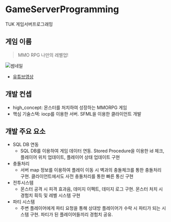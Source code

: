 # GameServerProgramming
 TUK 게임서버프로그래밍
 
 ## 게임 이름 
 > MMO RPG 나만의 레벨업!

![썸네일](https://github.com/UihwanLee/GameServerProgramming/assets/36596037/02fa8333-345a-4987-9d58-5a390c2680df)

* [유튜브영상](https://youtu.be/RZBfah17T7Y?si=I8cxQ43HX7PpZC8S)

## 개발 컨셉

 * high_concept: 몬스터를 처치하여 성장하는 MMORPG 게임
 * 핵심 기술스택: iocp를 이용한 서버. SFML을 이용한 클라이언트 개발

  
## 개발 주요 요소 

* SQL DB 연동
  - SQL DB를 이용하여 게임 데이터 연동. Stored Procedure을 이용한 id 체크, 플레이어 위치 업데이트, 플레이어 상태 업데이트 구현
* 충돌처리
  - 서버 map 정보를 이용하여 플레이 이동 시 벽과의 충돌체크를 통한 충돌처리 구현. 클라이언트에서도 사전 충돌처리를 통한 빠른 통신 구현
* 전투시스템
  - 몬스터 공격 시 피격 효과음, 데미지 이펙트, 데미지 로그 구현. 몬스터 처치 시 경험치 흭득 및 레벨 시스템 구현
* 파티 시스템
  - 주변 플레이어에게 파티 요청을 통해 상대방 플레이어가 수락 시 파티가 되는 시스템 구현. 파티가 된 플레이어들끼리 경험치 공유.


